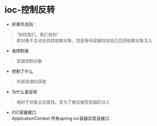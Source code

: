 # ioc-控制反转
* 好莱坞法则：  
> “别找我们，我们找你”  
> 即对象不主动去找其依赖对象，而是等待容器找到自己后把依赖对象注入  
* 谁控制谁  
> 容器控制对象
* 控制了什么  
> 外部资源的获取
* 为什么是反转
> 相对于对象主动查找，变为了被动接受容器的注入
* IOC容器接口  
ApplicationContext 所有spring ioc容器实现该接口
